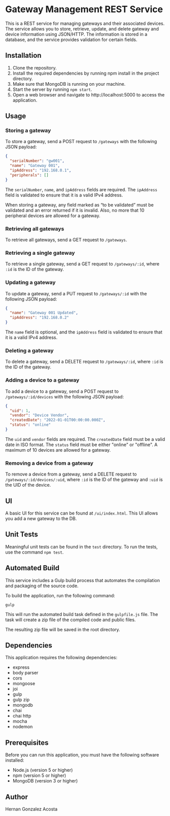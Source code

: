 # Gateway Management REST Service

This is a REST service for managing gateways and their associated devices. The service allows you to store, retrieve, update, and delete gateway and device information using JSON/HTTP. The information is stored in a database, and the service provides validation for certain fields.

## Installation

1. Clone the repository.
2. Install the required dependencies by running npm install in the project directory.
3. Make sure that MongoDB is running on your machine.
4. Start the server by running `npm start`.
5. Open a web browser and navigate to http://localhost:5000 to access the application.

## Usage

### Storing a gateway

To store a gateway, send a POST request to `/gateways` with the following JSON payload:

```json
{
  "serialNumber": "gw001",
  "name": "Gateway 001",
  "ipAddress": "192.168.0.1",
  "peripherals": []
}
```

The `serialNumber`, `name`, and `ipAddress` fields are required. The `ipAddress` field is validated to ensure that it is a valid IPv4 address.

When storing a gateway, any field marked as “to be validated” must be validated and an error returned if it is invalid. Also, no more that 10 peripheral devices are allowed for a gateway.

### Retrieving all gateways

To retrieve all gateways, send a GET request to `/gateways`.

### Retrieving a single gateway

To retrieve a single gateway, send a GET request to `/gateways/:id`, where `:id` is the ID of the gateway.

### Updating a gateway

To update a gateway, send a PUT request to `/gateways/:id` with the following JSON payload:

```json
{
  "name": "Gateway 001 Updated",
  "ipAddress": "192.168.0.2"
}
```

The `name` field is optional, and the `ipAddress` field is validated to ensure that it is a valid IPv4 address.

### Deleting a gateway

To delete a gateway, send a DELETE request to `/gateways/:id`, where `:id` is the ID of the gateway.

### Adding a device to a gateway

To add a device to a gateway, send a POST request to `/gateways/:id/devices` with the following JSON payload:

```json
{
  "uid": 1,
  "vendor": "Device Vendor",
  "createdDate": "2022-01-01T00:00:00.000Z",
  "status": "online"
}
```

The `uid` and `vendor` fields are required. The `createdDate` field must be a valid date in ISO format. The `status` field must be either "online" or "offline". A maximum of 10 devices are allowed for a gateway.

### Removing a device from a gateway

To remove a device from a gateway, send a DELETE request to `/gateways/:id/devices/:uid`, where `:id` is the ID of the gateway and `:uid` is the UID of the device.

## UI

A basic UI for this service can be found at `/ui/index.html`. This UI allows you add a new gateway to the DB.

## Unit Tests

Meaningful unit tests can be found in the `test` directory. To run the tests, use the command `npm test`.

## Automated Build

This service includes a Gulp build process that automates the compilation and packaging of the source code.

To build the application, run the following command:

```
gulp
```

This will run the automated build task defined in the `gulpfile.js` file. The task will create a zip file of the compiled code and public files.

The resulting zip file will be saved in the root directory.

## Dependencies

This application requires the following dependencies:

- express
- body parser
- cors
- mongoose
- joi
- gulp
- gulp zip
- mongodb
- chai
- chai http
- mocha
- nodemon

## Prerequisites

Before you can run this application, you must have the following software installed:

- Node.js (version 5 or higher)
- npm (version 5 or higher)
- MongoDB (version 3 or higher)

## Author

Hernan Gonzalez Acosta
